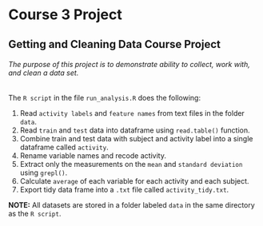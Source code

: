 # Course 3 Project

## Getting and Cleaning Data Course Project

###### *The purpose of this project is to demonstrate ability to collect, work with, and clean a data set.*

The `R script` in the file `run_analysis.R` does the following:

1.  Read `activity labels` and `feature names` from text files in the folder `data`.
2.  Read `train` and `test` data into dataframe using `read.table()` function.
3.  Combine train and test data with subject and activity label into a single dataframe called `activity`.
4.  Rename variable names and recode activity.
5.  Extract only the measurements on the `mean` and `standard deviation` using `grepl()`.
6.  Calculate `average` of each variable for each activity and each subject.
7.  Export tidy data frame into a `.txt` file called `activity_tidy.txt`.

**NOTE:** All datasets are stored in a folder labeled `data` in the same directory as the `R script`.
